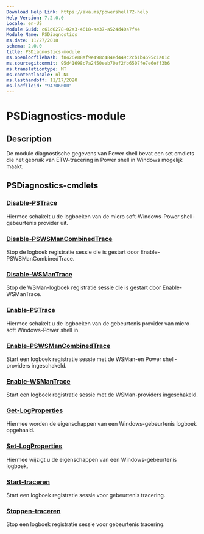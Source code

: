 ```yaml
---
Download Help Link: https://aka.ms/powershell72-help
Help Version: 7.2.0.0
Locale: en-US
Module Guid: c61d6278-02a3-4618-ae37-a524d40a7f44
Module Name: PSDiagnostics
ms.date: 11/27/2018
schema: 2.0.0
title: PSDiagnostics-module
ms.openlocfilehash: f8426e88af9e498c484ed449c2cb1b4695c1a01c
ms.sourcegitcommit: 95d41698c7a2450eeb70ef2fb6507fe7e6eff3b6
ms.translationtype: MT
ms.contentlocale: nl-NL
ms.lasthandoff: 11/17/2020
ms.locfileid: "94706000"
---
```

# PSDiagnostics-module

## Description

De module diagnostische gegevens van Power shell bevat een set cmdlets die het gebruik van ETW-tracering in Power shell in Windows mogelijk maakt.

## PSDiagnostics-cmdlets

### [Disable-PSTrace](Disable-PSTrace.md)
Hiermee schakelt u de logboeken van de micro soft-Windows-Power shell-gebeurtenis provider uit.

### [Disable-PSWSManCombinedTrace](Disable-PSWSManCombinedTrace.md)
Stop de logboek registratie sessie die is gestart door Enable-PSWSManCombinedTrace.

### [Disable-WSManTrace](Disable-WSManTrace.md)
Stop de WSMan-logboek registratie sessie die is gestart door Enable-WSManTrace.

### [Enable-PSTrace](Enable-PSTrace.md)
Hiermee schakelt u de logboeken van de gebeurtenis provider van micro soft Windows-Power shell in.

### [Enable-PSWSManCombinedTrace](Enable-PSWSManCombinedTrace.md)
Start een logboek registratie sessie met de WSMan-en Power shell-providers ingeschakeld.

### [Enable-WSManTrace](Enable-WSManTrace.md)
Start een logboek registratie sessie met de WSMan-providers ingeschakeld.

### [Get-LogProperties](Get-LogProperties.md)
Hiermee worden de eigenschappen van een Windows-gebeurtenis logboek opgehaald.

### [Set-LogProperties](Set-LogProperties.md)
Hiermee wijzigt u de eigenschappen van een Windows-gebeurtenis logboek.

### [Start-traceren](Start-Trace.md)
Start een logboek registratie sessie voor gebeurtenis tracering.

### [Stoppen-traceren](Stop-Trace.md)
Stop een logboek registratie sessie voor gebeurtenis tracering.

